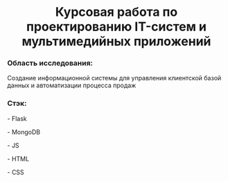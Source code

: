 <h1 align="center" >Курсовая работа по проектированию IT-систем и мультимедийных приложений</h1>
<h3>Область исследования:</h3>
<p>Создание информационной системы для управления клиентской базой данных и автоматизации процесса продаж</p>
<h3>Стэк:</h3>
<p>- Flask</p>
<p>- MongoDB</p>
<p>- JS</p>
<p>- HTML</p>
<p>- CSS</p>
